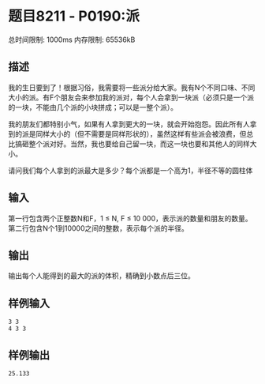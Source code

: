 # 题目8211 - P0190:派
总时间限制: 1000ms 内存限制: 65536kB
## 描述
我的生日要到了！根据习俗，我需要将一些派分给大家。我有N个不同口味、不同大小的派。有F个朋友会来参加我的派对，每个人会拿到一块派（必须只是一个派的一块，不能由几个派的小块拼成；可以是一整个派）。

我的朋友们都特别小气，如果有人拿到更大的一块，就会开始抱怨。因此所有人拿到的派是同样大小的（但不需要是同样形状的），虽然这样有些派会被浪费，但总比搞砸整个派对好。当然，我也要给自己留一块，而这一块也要和其他人的同样大小。

请问我们每个人拿到的派最大是多少？每个派都是一个高为1，半径不等的圆柱体

## 输入
第一行包含两个正整数N和F，1 ≤ N, F ≤ 10 000，表示派的数量和朋友的数量。
第二行包含N个1到10000之间的整数，表示每个派的半径。

## 输出
输出每个人能得到的最大的派的体积，精确到小数点后三位。

## 样例输入
    3 3
    4 3 3

## 样例输出
    25.133

